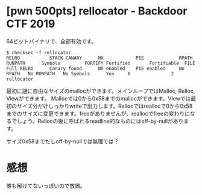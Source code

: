 # [pwn 500pts] rellocator - Backdoor CTF 2019
64ビットバイナリで、全部有効です。
```
$ checksec -f rellocator
RELRO           STACK CANARY      NX            PIE             RPATH      RUNPATH      Symbols         FORTIFY Fortified       Fortifiable  FILE
Full RELRO      Canary found      NX enabled    PIE enabled     No RPATH   No RUNPATH   No Symbols      Yes     0               2       rellocator
```
最初に謎に自由なサイズのmallocができます。メインループではMalloc, Relloc, Viewができます。
Mallocでは0から0x58までのmallocができます。Viewでは最初のサイズ分だけしっかりwriteで出力します。Rellocではreallocで0から0x58までのサイズに変更できます。freeがありませんが、reallocでfreeの変わりになるでしょう。Rellocの後に呼ばれるreadline的なものにはoff-by-nullがあります。

サイズ0x58までだしoff-by-nullでは無理では？

# 感想
誰も解けてないっぽいので放置。
